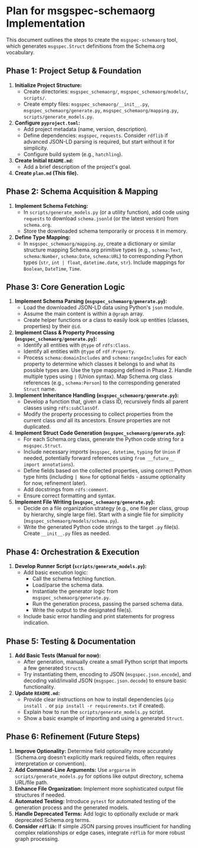 # Plan for msgspec-schemaorg Implementation

This document outlines the steps to create the `msgspec-schemaorg` tool, which generates `msgspec.Struct` definitions from the Schema.org vocabulary.

## Phase 1: Project Setup & Foundation

1.  **Initialize Project Structure:**
    *   Create directories: `msgspec_schemaorg/`, `msgspec_schemaorg/models/`, `scripts/`.
    *   Create empty files: `msgspec_schemaorg/__init__.py`, `msgspec_schemaorg/generate.py`, `msgspec_schemaorg/mapping.py`, `scripts/generate_models.py`.
2.  **Configure `pyproject.toml`:**
    *   Add project metadata (name, version, description).
    *   Define dependencies: `msgspec`, `requests`. Consider `rdflib` if advanced JSON-LD parsing is required, but start without it for simplicity.
    *   Configure build system (e.g., `hatchling`).
3.  **Create Initial `README.md`:**
    *   Add a brief description of the project's goal.
4.  **Create `plan.md` (This file).**

## Phase 2: Schema Acquisition & Mapping

1.  **Implement Schema Fetching:**
    *   In `scripts/generate_models.py` (or a utility function), add code using `requests` to download `schema.jsonld` (or the latest version) from `schema.org`.
    *   Store the downloaded schema temporarily or process it in memory.
2.  **Define Type Mapping:**
    *   In `msgspec_schemaorg/mapping.py`, create a dictionary or similar structure mapping Schema.org primitive types (e.g., `schema:Text`, `schema:Number`, `schema:Date`, `schema:URL`) to corresponding Python types (`str`, `int | float`, `datetime.date`, `str`). Include mappings for `Boolean`, `DateTime`, `Time`.

## Phase 3: Core Generation Logic

1.  **Implement Schema Parsing (`msgspec_schemaorg/generate.py`):**
    *   Load the downloaded JSON-LD data using Python's `json` module.
    *   Assume the main content is within a `@graph` array.
    *   Create helper functions or a class to easily look up entities (classes, properties) by their `@id`.
2.  **Implement Class & Property Processing (`msgspec_schemaorg/generate.py`):**
    *   Identify all entities with `@type` of `rdfs:Class`.
    *   Identify all entities with `@type` of `rdf:Property`.
    *   Process `schema:domainIncludes` and `schema:rangeIncludes` for each property to determine which classes it belongs to and what its possible types are. Use the type mapping defined in Phase 2. Handle multiple types using `|` (Union syntax). Map Schema.org class references (e.g., `schema:Person`) to the corresponding generated `Struct` name.
3.  **Implement Inheritance Handling (`msgspec_schemaorg/generate.py`):**
    *   Develop a function that, given a class ID, recursively finds all parent classes using `rdfs:subClassOf`.
    *   Modify the property processing to collect properties from the current class *and* all its ancestors. Ensure properties are not duplicated.
4.  **Implement Struct Code Generation (`msgspec_schemaorg/generate.py`):**
    *   For each Schema.org class, generate the Python code string for a `msgspec.Struct`.
    *   Include necessary imports (`msgspec`, `datetime`, `typing` for `Union` if needed, potentially forward references using `from __future__ import annotations`).
    *   Define fields based on the collected properties, using correct Python type hints (including `| None` for optional fields - assume optionality for now, refinement later).
    *   Add docstrings from `rdfs:comment`.
    *   Ensure correct formatting and syntax.
5.  **Implement File Writing (`msgspec_schemaorg/generate.py`):**
    *   Decide on a file organization strategy (e.g., one file per class, group by hierarchy, single large file). Start with a single file for simplicity (`msgspec_schemaorg/models/schema.py`).
    *   Write the generated Python code strings to the target `.py` file(s). Create `__init__.py` files as needed.

## Phase 4: Orchestration & Execution

1.  **Develop Runner Script (`scripts/generate_models.py`):**
    *   Add basic execution logic:
        *   Call the schema fetching function.
        *   Load/parse the schema data.
        *   Instantiate the generator logic from `msgspec_schemaorg/generate.py`.
        *   Run the generation process, passing the parsed schema data.
        *   Write the output to the designated file(s).
    *   Include basic error handling and print statements for progress indication.

## Phase 5: Testing & Documentation

1.  **Add Basic Tests (Manual for now):**
    *   After generation, manually create a small Python script that imports a few generated `Struct`s.
    *   Try instantiating them, encoding to JSON (`msgspec.json.encode`), and decoding valid/invalid JSON (`msgspec.json.decode`) to ensure basic functionality.
2.  **Update `README.md`:**
    *   Provide clear instructions on how to install dependencies (`pip install .` or `pip install -r requirements.txt` if created).
    *   Explain how to run the `scripts/generate_models.py` script.
    *   Show a basic example of importing and using a generated `Struct`.

## Phase 6: Refinement (Future Steps)

1.  **Improve Optionality:** Determine field optionality more accurately (Schema.org doesn't explicitly mark required fields, often requires interpretation or convention).
2.  **Add Command-Line Arguments:** Use `argparse` in `scripts/generate_models.py` for options like output directory, schema URL/file path.
3.  **Enhance File Organization:** Implement more sophisticated output file structures if needed.
4.  **Automated Testing:** Introduce `pytest` for automated testing of the generation process and the generated models.
5.  **Handle Deprecated Terms:** Add logic to optionally exclude or mark deprecated Schema.org terms.
6.  **Consider `rdflib`:** If simple JSON parsing proves insufficient for handling complex relationships or edge cases, integrate `rdflib` for more robust graph processing.

